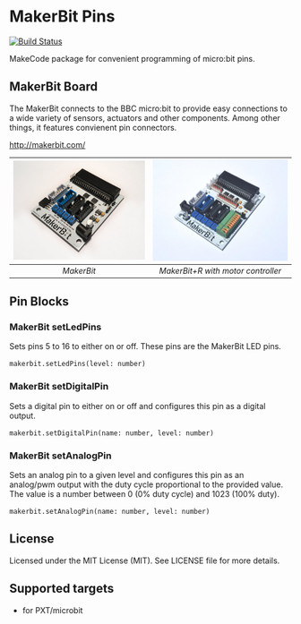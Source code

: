 # MakerBit Pins

[![Build Status](https://travis-ci.org/1010Technologies/pxt-makerbit-pins.svg?branch=master)](https://travis-ci.org/1010Technologies/pxt-makerbit-pins)

MakeCode package for convenient programming of micro:bit pins.

## MakerBit Board

The MakerBit connects to the BBC micro:bit to provide easy connections to a wide variety of sensors, actuators and other components. Among other things, it features convienent pin connectors.

http://makerbit.com/

| ![MakerBit](https://github.com/1010Technologies/pxt-makerbit/raw/master/MakerBit.png "MakerBit") | ![MakerBit+R](https://github.com/1010Technologies/pxt-makerbit/raw/master/MakerBit+R.png "MakerBit+R") |
| :----------------------------------------------------------------------------------------------: | :----------------------------------------------------------------------------------------------------: |
|                                            _MakerBit_                                            |                                   _MakerBit+R with motor controller_                                   |

## Pin Blocks

### MakerBit setLedPins

Sets pins 5 to 16 to either on or off. These pins are the MakerBit LED pins.

```sig
makerbit.setLedPins(level: number)
```

### MakerBit setDigitalPin

Sets a digital pin to either on or off and configures this pin as a digital output.

```sig
makerbit.setDigitalPin(name: number, level: number)
```

### MakerBit setAnalogPin

Sets an analog pin to a given level and configures this pin as an analog/pwm output with the duty cycle proportional to the provided value. The value is a number between 0 (0% duty cycle) and 1023 (100% duty).

```sig
makerbit.setAnalogPin(name: number, level: number)
```

## License

Licensed under the MIT License (MIT). See LICENSE file for more details.

## Supported targets

- for PXT/microbit
